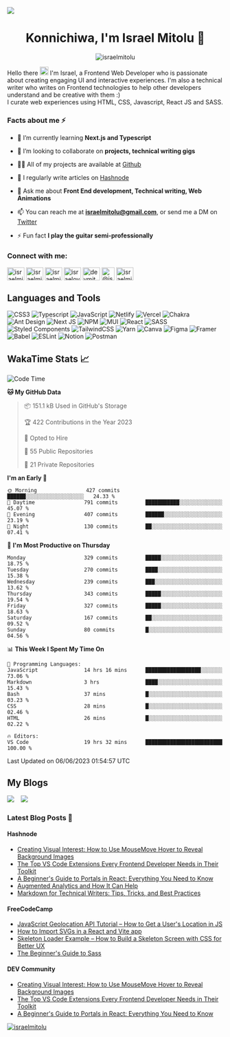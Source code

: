 <a href="https://israelmitolu.netlify.app">
<img src="https://github.com/israelmitolu/israelmitolu/assets/53873209/0e7be763-62f1-4c20-8e81-9ff69a14a15b" />
</a>
<h1 align="center">Konnichiwa, I'm Israel Mitolu 🚀</h1>

<p align="center"> <img src="https://komarev.com/ghpvc/?username=israelmitolu&label=Profile%20views&color=9FACE6&style=flat" alt="israelmitolu" /> </p>

<p>Hello there <img src="https://raw.githubusercontent.com/MartinHeinz/MartinHeinz/master/wave.gif" width="20px" height="20px"> I'm Israel, a Frontend Web Developer who is passionate about creating engaging UI and interactive experiences. I'm also a technical writer who writes on Frontend technologies to help other developers understand and be creative with them :) <br>
I curate web experiences using HTML, CSS, Javascript, React JS and SASS. 
</p>

### Facts about me ⚡

- 🌱 I’m currently learning **Next.js and Typescript**

- 👯 I’m looking to collaborate on **projects, technical writing gigs**

- 👨‍💻 All of my projects are available at [Github](https://github.com/israelmitolu)

- 📝 I regularly write articles on [Hashnode](https://israelmitolu.hashnode.dev)

- 💬 Ask me about **Front End development, Technical writing, Web Animations**

- 📫 You can reach me at **israelmitolu@gmail.com**, or send me a DM on [Twitter](https://twitter.com/israelmitolu)

- ⚡ Fun fact **I play the guitar semi-professionally**

### Connect with me:

<p align="left">
<a href="https://codepen.io/israelmitolu" target="blank"><img align="center" src="https://raw.githubusercontent.com/rahuldkjain/github-profile-readme-generator/master/src/images/icons/Social/codepen.svg" alt="israelmitolu" height="30" width="40" /></a>
<a href="https://dev.to/israelmitolu" target="blank"><img align="center" src="https://raw.githubusercontent.com/rahuldkjain/github-profile-readme-generator/master/src/images/icons/Social/devto.svg" alt="israelmitolu" height="30" width="40" /></a>
<a href="https://twitter.com/israelmitolu" target="blank"><img align="center" src="https://raw.githubusercontent.com/rahuldkjain/github-profile-readme-generator/master/src/images/icons/Social/twitter.svg" alt="israelmitolu" height="30" width="40" /></a>
<a href="https://linkedin.com/in/israeloyetunji" target="blank"><img align="center" src="https://raw.githubusercontent.com/rahuldkjain/github-profile-readme-generator/master/src/images/icons/Social/linked-in-alt.svg" alt="israeloyetunji" height="30" width="40" /></a>
<a href="https://instagram.com/devmitoluu" target="blank"><img align="center" src="https://raw.githubusercontent.com/rahuldkjain/github-profile-readme-generator/master/src/images/icons/Social/instagram.svg" alt="devmitoluu" height="30" width="40" /></a>
<a href="https://hashnode.com/@israelmitolu" target="blank"><img align="center" src="https://seeklogo.com/images/H/hashnode-logo-B114767E70-seeklogo.com.png" alt="@israelmitolu" height="30" width="30" /></a>
<a href="https://discord.gg/israelmitolu#9093" target="blank"><img align="center" src="https://raw.githubusercontent.com/rahuldkjain/github-profile-readme-generator/master/src/images/icons/Social/discord.svg" alt="israelmitolu#9093" height="30" width="40" /></a>
</p>

## Languages and Tools
![CSS3](https://img.shields.io/badge/css3-%231572B6.svg?style=for-the-badge&logo=css3&logoColor=white) ![Typescript](https://img.shields.io/badge/typescript-%2320232a.svg?style=for-the-badge&logo=typescript&logoColor=%230081CB) ![JavaScript](https://img.shields.io/badge/javascript-%23323330.svg?style=for-the-badge&logo=javascript&logoColor=%23F7DF1E) ![Netlify](https://img.shields.io/badge/netlify-%23000000.svg?style=for-the-badge&logo=netlify&logoColor=#00C7B7) ![Vercel](https://img.shields.io/badge/vercel-%23000000.svg?style=for-the-badge&logo=vercel&logoColor=white) ![Chakra](https://img.shields.io/badge/chakra-%234ED1C5.svg?style=for-the-badge&logo=chakraui&logoColor=white) ![Ant Design](https://img.shields.io/badge/Antd-%23663399.svg?style=for-the-badge&logo=ant-design&logoColor=white) ![Next JS](https://img.shields.io/badge/Next-black?style=for-the-badge&logo=next.js&logoColor=white) ![NPM](https://img.shields.io/badge/NPM-%23000000.svg?style=for-the-badge&logo=npm&logoColor=white) ![MUI](https://img.shields.io/badge/MUI-%230081CB.svg?style=for-the-badge&logo=mui&logoColor=white) ![React](https://img.shields.io/badge/react-%2320232a.svg?style=for-the-badge&logo=react&logoColor=%2361DAFB) ![SASS](https://img.shields.io/badge/SASS-hotpink.svg?style=for-the-badge&logo=SASS&logoColor=white) ![Styled Components](https://img.shields.io/badge/styled--components-DB7093?style=for-the-badge&logo=styled-components&logoColor=white) ![TailwindCSS](https://img.shields.io/badge/tailwindcss-%2338B2AC.svg?style=for-the-badge&logo=tailwind-css&logoColor=white) ![Yarn](https://img.shields.io/badge/yarn-%232C8EBB.svg?style=for-the-badge&logo=yarn&logoColor=white) ![Canva](https://img.shields.io/badge/Canva-%2300C4CC.svg?style=for-the-badge&logo=Canva&logoColor=white) 	![Figma](https://img.shields.io/badge/figma-%23F24E1E.svg?style=for-the-badge&logo=figma&logoColor=white) ![Framer](https://img.shields.io/badge/Framer-black?style=for-the-badge&logo=framer&logoColor=blue) ![Babel](https://img.shields.io/badge/Babel-F9DC3e?style=for-the-badge&logo=babel&logoColor=black) ![ESLint](https://img.shields.io/badge/ESLint-4B3263?style=for-the-badge&logo=eslint&logoColor=white) ![Notion](https://img.shields.io/badge/Notion-%23000000.svg?style=for-the-badge&logo=notion&logoColor=white) ![Postman](https://img.shields.io/badge/Postman-FF6C37?style=for-the-badge&logo=postman&logoColor=white)

## WakaTime Stats :chart_with_upwards_trend:


<!--START_SECTION:waka-->
![Code Time](http://img.shields.io/badge/Code%20Time-980%20hrs%2059%20mins-blue)

**🐱 My GitHub Data** 

> 📦 151.1 kB Used in GitHub's Storage 
 > 
> 🏆 422 Contributions in the Year 2023
 > 
> 💼 Opted to Hire
 > 
> 📜 55 Public Repositories 
 > 
> 🔑 21 Private Repositories 
 > 
**I'm an Early 🐤** 

```text
🌞 Morning                427 commits         ██████░░░░░░░░░░░░░░░░░░░   24.33 % 
🌆 Daytime                791 commits         ███████████░░░░░░░░░░░░░░   45.07 % 
🌃 Evening                407 commits         ██████░░░░░░░░░░░░░░░░░░░   23.19 % 
🌙 Night                  130 commits         ██░░░░░░░░░░░░░░░░░░░░░░░   07.41 % 
```
📅 **I'm Most Productive on Thursday** 

```text
Monday                   329 commits         █████░░░░░░░░░░░░░░░░░░░░   18.75 % 
Tuesday                  270 commits         ████░░░░░░░░░░░░░░░░░░░░░   15.38 % 
Wednesday                239 commits         ███░░░░░░░░░░░░░░░░░░░░░░   13.62 % 
Thursday                 343 commits         █████░░░░░░░░░░░░░░░░░░░░   19.54 % 
Friday                   327 commits         █████░░░░░░░░░░░░░░░░░░░░   18.63 % 
Saturday                 167 commits         ██░░░░░░░░░░░░░░░░░░░░░░░   09.52 % 
Sunday                   80 commits          █░░░░░░░░░░░░░░░░░░░░░░░░   04.56 % 
```


📊 **This Week I Spent My Time On** 

```text
💬 Programming Languages: 
JavaScript               14 hrs 16 mins      ██████████████████░░░░░░░   73.06 % 
Markdown                 3 hrs               ████░░░░░░░░░░░░░░░░░░░░░   15.43 % 
Bash                     37 mins             █░░░░░░░░░░░░░░░░░░░░░░░░   03.23 % 
CSS                      28 mins             █░░░░░░░░░░░░░░░░░░░░░░░░   02.46 % 
HTML                     26 mins             █░░░░░░░░░░░░░░░░░░░░░░░░   02.22 % 

🔥 Editors: 
VS Code                  19 hrs 32 mins      █████████████████████████   100.00 % 
```


 Last Updated on 06/06/2023 01:54:57 UTC
<!--END_SECTION:waka-->

## My Blogs

<p>
<a href="https://israelmitolu.hashnode.dev/"><img src="https://img.shields.io/badge/Hashnode-2962FF?style=for-the-badge&logo=hashnode&logoColor=white"/></a>
 &nbsp;&nbsp;
<a href="https://dev.to/israelmitolu"><img src="https://img.shields.io/badge/dev.to-0A0A0A?style=for-the-badge&logo=dev.to&logoColor=white"/></a>
</p> 

### Latest Blog Posts 📘

#### Hashnode

<!-- BLOG:START -->
- [Creating Visual Interest: How to Use MouseMove Hover to Reveal Background Images](https://israelmitolu.hashnode.dev/creating-visual-interest-how-to-use-mousemove-hover-to-reveal-background-images)
- [The Top VS Code Extensions Every Frontend Developer Needs in Their Toolkit](https://israelmitolu.hashnode.dev/the-top-vs-code-extensions-every-frontend-developer-needs-in-their-toolkit)
- [A Beginner&#39;s Guide to Portals in React: Everything You Need to Know](https://israelmitolu.hashnode.dev/a-beginners-guide-to-portals-in-react-everything-you-need-to-know)
- [Augmented Analytics and How It Can Help](https://israelmitolu.hashnode.dev/augmented-analytics-and-how-it-can-help)
- [Markdown for Technical Writers: Tips, Tricks, and Best Practices](https://israelmitolu.hashnode.dev/markdown-for-technical-writers-tips-tricks-and-best-practices)
<!-- BLOG:END -->

#### FreeCodeCamp

<!-- FCC:START -->
- [JavaScript Geolocation API Tutorial – How to Get a User&#39;s Location in JS](https://www.freecodecamp.org/news/how-to-get-user-location-with-javascript-geolocation-api/)
- [How to Import SVGs in a React and Vite app](https://www.freecodecamp.org/news/how-to-import-svgs-in-react-and-vite/)
- [Skeleton Loader Example – How to Build a Skeleton Screen with CSS for Better UX](https://www.freecodecamp.org/news/how-to-build-skeleton-screens-using-css-for-better-user-experience/)
- [The Beginner&#39;s Guide to Sass](https://www.freecodecamp.org/news/the-beginners-guide-to-sass/)
<!-- FCC:END -->

#### DEV Community

<!-- DEV:START -->
- [Creating Visual Interest: How to Use MouseMove Hover to Reveal Background Images](https://dev.to/israelmitolu/creating-visual-interest-how-to-use-mousemove-hover-to-reveal-background-images-4cb0)
- [The Top VS Code Extensions Every Frontend Developer Needs in Their Toolkit](https://dev.to/israelmitolu/the-top-vs-code-extensions-every-frontend-developer-needs-in-their-toolkit-1nkm)
- [A Beginner&#39;s Guide to Portals in React: Everything You Need to Know](https://dev.to/israelmitolu/a-beginners-guide-to-portals-in-react-everything-you-need-to-know-ifa)
<!-- DEV:END -->

<p align="left"> <a href="https://twitter.com/israelmitolu" target="blank"><img src="https://img.shields.io/twitter/follow/israelmitolu?logo=twitter&style=for-the-badge" alt="israelmitolu" /></a> </p>
